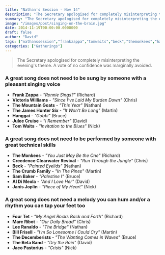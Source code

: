 ```yaml
---
title: "Nathan's Session - Nov 14"
description: "The Secretary apologised for completely misinterpreting the evening's theme. A vote of no confidence was marginally avoided."
summary: "The Secretary apologised for completely misinterpreting the evening's theme. A vote of no confidence was marginally avoided."
image: "/images/post/singing-on-the-brain.jpg"
date: 2014-11-19T00:00:00.0000000
draft: false
author: "David"
tags: ["nathanssession","frankzappa","tomwaits","beck","themonkees","hanggai","marcribot","billfrisell","fourtet","aldimeola","juleecruise","janisjoplin","thebetaband","jacopastorius","thedecemberists","themountaingoats","sambaker","leeranaldo","thecrumbfamily","victoriawilliams","thejameshuntersix","creedenceclearwaterrevival"]
categories: ["Gatherings"]
---
```

> The Secretary apologised for completely misinterpreting the evening's theme. A vote of no confidence was marginally avoided.
### A great song does not need to be sung by someone with a pleasant singing voice
- **Frank Zappa** - _"Ronnie Sings?"_ (Richard)
- **Victoria Williams** - _"Since I've Laid My Burden Down"_ (Chris)
- **The Mountain Goats** - _"This Year"_ (Nathan)
- **The James Hunter Six** - _"It Won't Be Long"_ (Martin)
- **Hanggai** - _"Gobbi"_ (Bruce)
- **Julee Cruise** - _"I Remember"_ (David)
- **Tom Waits** - _"Invitation to the Blues"_ (Nick)
### A great song does not need to be performed by someone with great technical skills
- **The Monkees** - _"You Just May Be the One"_ (Richard)
- **Creedence Clearwater Revival** - _"Run Through the Jungle"_ (Chris)
- **Beck** - _"Painted Eyelids"_ (Nathan)
- **The Crumb Family** - _"In The Pines"_ (Martin)
- **Sam Baker** - _"Palestine I"_ (Bruce)
- **Al Di Meola** - _"And I Love Her"_ (David)
- **Janis Joplin** - _"Piece of My Heart"_ (Nick)
### A great song does not need a melody you can hum and/or a rhythm you can tap your feet too
- **Four Tet** - _"My Angel Rocks Back and Forth"_ (Richard)
- **Marc Ribot** - _"Our Daily Bread"_ (Chris)
- **Lee Ranaldo** - _"The Bridge"_ (Nathan)
- **Bill Frisell** - _"I'm So Lonesome I Could Cry"_ (Martin)
- **The Decemberists** - _"The Wanting Comes in Waves"_ (Bruce)
- **The Beta Band** - _"Dry the Rain"_ (David)
- **Jaco Pastorius** - _"Crisis"_ (Nick)
